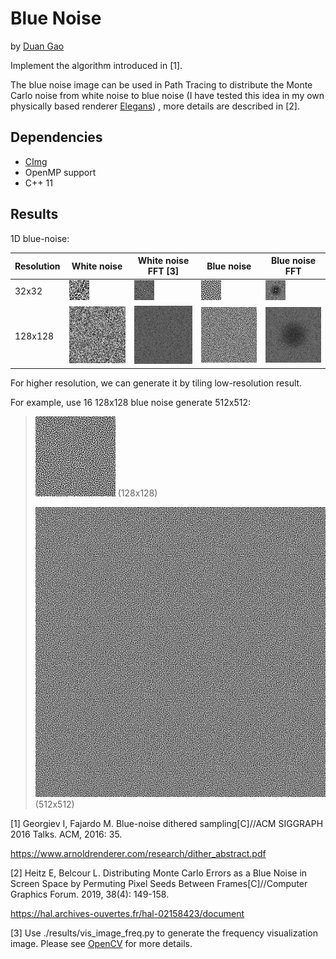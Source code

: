 # Blue Noise

by [Duan Gao](https://gao-duan.github.io/)

Implement the algorithm introduced in [1].

The blue noise image can be used in Path Tracing to distribute the Monte Carlo noise from white noise to blue noise (I have tested this idea in my own physically based renderer [Elegans](https://github.com/gao-duan/Elegans)) , more details are described in [2]. 

## Dependencies

- [CImg](https://github.com/dtschump/CImg)
- OpenMP support
- C++ 11

## Results

1D blue-noise:

| Resolution | White noise                       | White noise FFT [3]           | Blue noise | Blue noise FFT |
| ---------- | --------------------------------- | -------------------------------------- | ---------- | -------------- |
| 32x32      | ![](./results/white_noise_32.bmp) | ![](./results/white_noise_32_freq.bmp) | ![](./results/blue_noise_32.bmp)              |       ![](./results/blue_noise_32_freq.bmp)      |
| 128x128    | ![](./results/white_noise_128.bmp) | ![](./results/white_noise_128_freq.bmp)      |     ![](./results/blue_noise_128.bmp)       |        ![](./results/blue_noise_128_freq.bmp)        |

For higher resolution, we can generate it by tiling low-resolution result.

For example, use 16 128x128 blue noise generate 512x512:

> ![](./results/blue_noise_128.bmp) (128x128)
>
> ![](./results/blue_noise_512.bmp) (512x512)



[1] Georgiev I, Fajardo M. Blue-noise dithered sampling[C]//ACM SIGGRAPH 2016 Talks. ACM, 2016: 35.

https://www.arnoldrenderer.com/research/dither_abstract.pdf

[2] Heitz E, Belcour L. Distributing Monte Carlo Errors as a Blue Noise in Screen Space by Permuting Pixel Seeds Between Frames[C]//Computer Graphics Forum. 2019, 38(4): 149-158.

https://hal.archives-ouvertes.fr/hal-02158423/document

[3] Use ./results/vis_image_freq.py to generate the frequency visualization image. Please see [OpenCV](https://docs.opencv.org/3.0-beta/doc/py_tutorials/py_imgproc/py_transforms/py_fourier_transform/py_fourier_transform.html) for more details.
